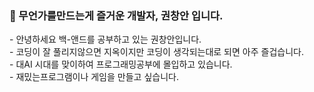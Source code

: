 <h3>🙂 무언가를만드는게 즐거운  개발자, 권창안 입니다.</h3>
- 안녕하세요 백-앤드를 공부하고 있는 권창안입니다.<br>
- 코딩이 잘 풀리지않으면 지옥이지만 코딩이 생각되는대로 되면 아주 즐겁습니다.<br>
- 대AI 시대를 맞이하여 프로그래밍공부에 몰입하고 있습니다.<br>
- 재밌는프로그램이나 게임을 만들고 싶습니다.
